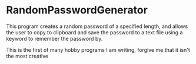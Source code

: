 # RandomPasswordGenerator
This program creates a random password of a specified length, and allows the user to copy to clipboard and save the password to a text file using a keyword to remember the password by.

This is the first of many hobby programs I am writing, forgive me that it isn't the most creative
